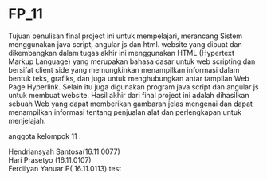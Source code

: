 # FP_11
Tujuan penulisan final project ini untuk mempelajari, merancang Sistem menggunakan java script, angular js dan html. website yang dibuat dan dikembangkan dalam tugas akhir ini menggunakan HTML (Hypertext Markup Language) yang merupakan bahasa dasar untuk web scripting dan bersifat client side yang memungkinkan menampilkan informasi dalam bentuk teks, grafiks, dan juga untuk menghubungkan antar tampilan Web Page Hyperlink. Selain itu juga digunakan program java script dan angular js untuk membuat website. Hasil akhir dari final project ini adalah dihasilkan sebuah Web yang dapat memberikan gambaran jelas mengenai dan dapat menampilkan informasi tentang  penjualan alat dan perlengkapan untuk menjelajah. 

anggota kelompok 11 :

Hendriansyah Santosa(16.11.0077)  
Hari Prasetyo (16.11.0107)  
Ferdilyan Yanuar P( 16.11.0113)
test